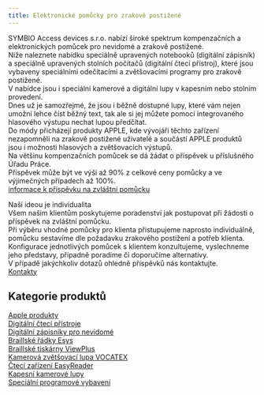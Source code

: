 ```yaml
---
title: Elektronické pomůcky pro zrakově postižené
---
```


SYMBIO Access devices s.r.o. nabízí široké spektrum kompenzačních a elektronických pomůcek pro nevidomé a zrakově postižené.  
Níže naleznete nabídku speciálně upravených notebooků (digitální zápisník) a speciálně upravených stolních počítačů (digitální čtecí přístroj), které jsou vybaveny speciálními odečítacími a zvětšovacími programy pro zrakově postižené.  
V nabídce jsou i speciální kamerové a digitální lupy v kapesním nebo stolním provedení.  
Dnes už je samozřejmé, že jsou i běžně dostupné lupy, které vám nejen umožní lehce číst běžný text, tak ale si jej můžete pomocí integrovaného hlasového výstupu nechat lupou předčítat.  
Do módy přicházejí produkty APPLE, kde vývojáři těchto zařízení nezapomněli na zrakově postižené uživatelé a součástí APPLE produktů jsou i možnosti hlasových a zvětšovacích výstupů.  
Na většinu kompenzačních pomůcek se dá žádat o příspěvek u příslušného Úřadu Práce.  
Příspěvek může být ve výši až 90% z celkové ceny pomůcky a ve výjimečných případech až 100%.  
[informace k příspěvku na zvláštní pomůcku](/clanky/informace-k-prispevku-na-zvlastni-pomucku/)  
  
Naší ideou je individualita  
Všem našim klientům poskytujeme poradenství jak postupovat při žádosti o příspěvek na zvláštní pomůcku.  
Při výběru vhodné pomůcky pro klienta přistupujeme naprosto individuálně, pomůcku sestavíme dle požadavku zrakového postižení a potřeb klienta.  
Konfigurace jednotlivých pomůcek s klientem konzultujeme, vyslechneme jeho představy, případně poradíme či doporučíme alternativy.  
V případě jakýchkoliv dotazů ohledně příspěvků nás kontaktujte.  
[Kontakty](/clanky/kontakty/)    
  

## Kategorie produktů

  
[Apple produkty](/clanky/apple-produkty/)  
[Digitální čtecí přístroje](/clanky/digitalni-cteci-pristroje/)  
[Digitální zápisníky pro nevidomé](/clanky/digitalni-zapisniky-pro-nevidome/)  
[Braillské řádky Esys](/clanky/braillske-radky-esys/)  
[Braillské tiskárny ViewPlus](/clanky/braillske-tiskarny-viewplus/)  
[Kamerová zvětšovací lupa VOCATEX](/clanky/kamerova-zvetsovaci-lupa-vocatex/)  
[Čtecí zařízení EasyReader](/clanky/cteci-zarizeni-easyreader/)  
[Kapesní kamerové lupy](/clanky/kapesni-kamerove-lupy/)  
[Speciální programové vybavení](/clanky/specialni-programove-vybaveni/)